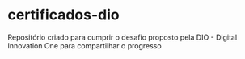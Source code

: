# certificados-dio
Repositório criado para cumprir o desafio proposto pela DIO - Digital Innovation One para compartilhar o progresso

